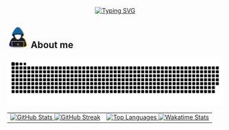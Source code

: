 <p align="center">
  <a href="https://github.com/madzarm">
    <img src="https://readme-typing-svg.herokuapp.com?font=Press+Start+2P&duration=4000&center=true&pause=1000&color=40c463&random=false&width=500&lines=Maksim+Mad%C5%BEar;Software+Developer;Computer+Science+Student;Tech+Enthusiast" alt="Typing SVG" />
  </a>
</p>

## <picture><img src="https://github.com/madzarm/madzarm/blob/main/resources/about_me.gif" width="50px"></picture> **About me**

<div align="center">
  <img src="https://github.com/1999AZZAR/1999AZZAR/blob/main/resources/img/grid-snake.svg" alt="snake" />
</div>

<table width="100%">
  <tr>
    <td valign="top">
      <a href="https://github.com/madzarm">
        <img src="https://github-readme-stats-5nmg.vercel.app/api?username=madzarm&include_all_commits=true&show_icons=true&hide=stars&rank_icon=github&card_width=495&bg_color=45,9be9a8,30a14e&title_color=fff&text_color=fff&icon_color=fff" alt="GitHub Stats" />
      </a>
      <a href="https://github.com/madzarm">
        <img src="https://streak-stats.demolab.com?user=madzarm&currStreakNum=EC7B00&currStreakLabel=EB5454&sideLabels=FFFFFF&sideNums=FFFFFF&dates=FFFFFF&hide_total_contributions=true&background=45%2CAAFFB891%2C30A14E" alt="GitHub Streak" />
      </a>
    </td>
    <td valign="top">
      <a href="https://github.com/madzarm">
        <img src="https://github-readme-stats-5nmg.vercel.app/api/top-langs/?username=madzarm&card_width=320&bg_color=45,9be9a8,30a14e&title_color=fff&text_color=fff" alt="Top Languages" />
      </a>
      <a href="https://github.com/madzarm">
    <img src="https://github-readme-stats-5nmg.vercel.app/api/wakatime?username=madzarmaksim&bg_color=45,9be9a8,30a14e&title_color=fff&text_color=fff" alt="Wakatime Stats" />
  </a>
</td>
  </tr>
</table>
